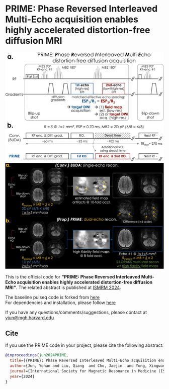 # PRIME: Phase Reversed Interleaved Multi-Echo acquisition enables highly accelerated distortion-free diffusion MRI

![Alt text](figure/PRIME1.jpg?raw=true "PRIME1")
![Alt text](figure/PRIME2.jpg?raw=true "PRIME2")

This is the official code for **"PRIME: Phase Reversed Interleaved Multi-Echo acquisition enables highly accelerated distortion-free diffusion MRI"**.
The related abstract is published at [ISMRM 2024](https://submissions.mirasmart.com/ISMRM2024/Handlers/ViewTeaser.ashx?esbpgm=6632_1010).

The baseline pulseq code is forked from [here](https://github.com/pulseq/pulseq)\
For dependencies and installation, please follow [here](https://pulseq.github.io/)

If you have any questions/comments/suggestions, please contact at yjun@mgh.harvard.edu

## Cite
If you use the PRIME code in your project, please cite the following abstract:

```BibTeX
@inproceedings{jun2024PRIME,
  title={{PRIME}: Phase Reversed Interleaved Multi-Echo acquisition enables highly accelerated distortion-free diffusion {MRI}},
  author={Jun, Yohan and Liu, Qiang  and Cho, Jaejin  and Yong, Xingwang  and Fujita, Shohei and Huang, Y. Susie and Rathi, Yogesh and Bilgic, Berkin},
  journal={International Society for Magnetic Resonance in Medicine (ISMRM) Annual Meeting},
  year={2024}
}
```
